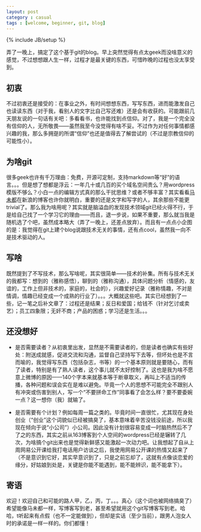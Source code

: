 ```yaml
---
layout: post
category : casual
tags : [welcome, beginner, git, blog]
---
```

{% include JB/setup %}

弄了一晚上，搞定了这个基于git的blog。早上突然觉得有点太geek而没啥意义的感觉，不过想想跟人生一样，过程才是最关键的东西，可惜昨晚的过程也没太享受到。

## 初衷

不过初衷还是接受的：在事业之外，有时间想想东西，写写东西，进而能激发自己也读读东西（对于我，看别人的文字比自己写还难）还是会有收获的。可能跟前几天朋友说的一句话有关吧：多看看书，也许能找到点信仰。对了，我是一个完全没有信仰的人，无所敬畏——虽然我至今没觉得有啥不妥。不过作为对任何事情都感兴趣的我，那么多拥趸的所谓“信仰”也还是值得去了解尝试的（不过是宗教信仰的可能性小）。

## 为啥git

很多geek也许有千万理由：免费，开源可定制，支持markdown等“好”的语言。。。但是想了想都是浮云：一年几十或几百的买个域名空间贵么？用wordpress模版不够么？小白一点的编辑方式真的那么干扰思维？或者不够丰富？其实看看[马未都](http://blog.sina.com.cn/u/1347712670)在新浪的博客也许你就明白，重要的还是文字和写字的人，其余那些不能更trivial了。那么我为啥用呢？其实就是脑溢血的发现技术领域git已经火得不行，于是给自己找了一个学习它的理由——而且，退一步说，如果不重要，那么就当我是随机选了个吧，虽然成本略大（弄了一晚上，还差点放弃）。而且有一点点小企图的是：我觉得在git上建个blog说跟技术无关的事情，还有点cool，虽然我一向不是技术驱动的人。

## 写啥

既然提到了不写技术，那么写啥呢，其实很简单——技术的补集。所有与技术无关的我都写：想到的（雅称感悟），聊到的（雅称沟通），具体问题分析（情感的，友谊的，工作上但非技术的，家庭的，社会的），兴趣爱好记录（雅称情趣，不对是情调，情趣已经变成一个成熟的行业了）。。。大概就这些吧。其实已经想到了一些，记一笔之后补文章了：过程还是结果；反日和爱国；给钱不（针对乞讨或卖艺）；员工四象限；无奸不商；产品的困惑；学习还是生活。。。

## 还没想好

- 是否需要读者？从初衷里出发，显然是不需要读者的，但是读者也确实有些好处：附送成就感，促进交流和沟通，监督自己坚持写下去等，但坏处也是不言而喻的，我觉得写东西（包括杂志，书等）的一个基本原则就是要随心，而有了读者，特别是有了熟人读者，这个事儿就不太好控制了。这也是我为啥不愿意上微博的原因——140个字本来就基本等于断章取义，再叫上不适当的传播，各种问题和误会实在是难以避免。毕竟一个人的思想不可能完全不跟别人有冲突或伤害到别人，写一个“不要拼命工作”同事看了会怎么样？要不要委婉一点？这一想你（我）就输了。

- 是否需要有个计划？例如每周一篇之类的。毕竟时间一直很忙，尤其现在身处创业（“创业”这个词貌似已经被搞臭了，基本意味着辛苦没钱没前途，所以我现在倾向于说“小公司”）小公司。因此没有计划很容易变成一时脑热然后不了了之的东西，其实之前从163博客到个人空间的wordpress已经是辗转了几次，为啥搞个git出来也是觉得新鲜感又能激起一次动力吧。让我想起了自从上周网易公开课给我打电话用户访谈之后，我使用网易公开课的热情又起来了（不是意识到它好，其实早意识到了，只是之前忘却了，这就有点像谈恋爱的缘分，好姑娘到处是，关键是你能不能遇到，能不能辨识，能不能拿下）。

## 寄语

欢迎！欢迎自己和可能的路人甲，乙，丙，丁。。。真心（这个词也被网络搞臭了）希望能像马未都一样，写博客写到老，甚至希望就用这个git写博客写到老。哈哈，t听起来有点假（也不一定能做到），但却是实话（至少当前），跟男人泡女人时的承诺是一样一样的。你们都懂！

